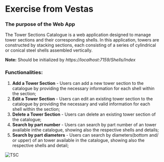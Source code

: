 
# Exercise from Vestas


### The purpose of the Web App
The Tower Sections Catalogue is a web application designed to manage tower sections and their corresponding shells. In this application, towers are constructed by stacking sections, each consisting of a series of cylindrical or conical steel shells assembled vertically.


**Note:**
Should be initialized by *https://localhost:7159/Shells/Index*

### Functionalities:
1. **Add a Tower Section** - Users can add a new tower section to the catalogue by providing the necessary information for each shell within the section;
2. **Edit a Tower Section** - Users can edit an existing tower section to the catalogue by providing the necessary and valid information for each shell within the section;
3. **Delete a Tower Section** - Users can delete an existing tower section of the catalogue;
4. **Search by part number** - Users can search by part number of an tower available inthe catalogue, showing also the respective shells and details;
5. **Search by part diameters** - Users can search by diameters(bottom and/ or upper) of an tower available in the catalogue, showing also the respective shells and detail;





![TSC](https://github.com/AndreiaQ/Tower-Section-Catalogue/assets/81645069/a282afab-de1b-49cb-8b22-b0a077c1384c)
